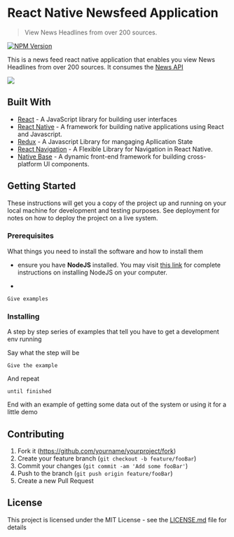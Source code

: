 # React Native Newsfeed Application
> View News Headlines from over 200 sources.

[![NPM Version][npm-image]][npm-url]

This is a news feed react native application that enables you view News Headlines from over 200 sources. It consumes the [News API](https://newsapi.org)

![](header.png)

## Built With

* [React](https://reactjs.org) - A JavaScript library for building user interfaces
* [React Native](https://facebook.github.io/react-native/) - A framework for building native applications using React and Javascript.
* [Redux](https://redux.js.org) - A Javascript Library for mangaging Apllication State
* [React Navigation](https://reactnavigation.org) - A Flexible Library for Navigation in React Native.
* [Native Base](https://nativebase.io) - A dynamic front-end framework
for building cross-platform UI components.

## Getting Started

These instructions will get you a copy of the project up and running on your local machine for development and testing purposes. See deployment for notes on how to deploy the project on a live system.

### Prerequisites

What things you need to install the software and how to install them

- ensure you have **NodeJS** installed. You may visit [this link](https://nodejs.org/en/download/) for complete 
instructions on installing NodeJS on your computer.

- 
```
Give examples
```

### Installing

A step by step series of examples that tell you have to get a development env running

Say what the step will be

```
Give the example
```

And repeat

```
until finished
```

End with an example of getting some data out of the system or using it for a little demo


## Contributing

1. Fork it (<https://github.com/yourname/yourproject/fork>)
2. Create your feature branch (`git checkout -b feature/fooBar`)
3. Commit your changes (`git commit -am 'Add some fooBar'`)
4. Push to the branch (`git push origin feature/fooBar`)
5. Create a new Pull Request


## License

This project is licensed under the MIT License - see the [LICENSE.md](LICENSE.md) file for details


<!-- Markdown link & img dfn's -->
[npm-image]: https://img.shields.io/npm/v/datadog-metrics.svg?style=flat-square
[npm-url]: https://npmjs.org/package/datadog-metrics